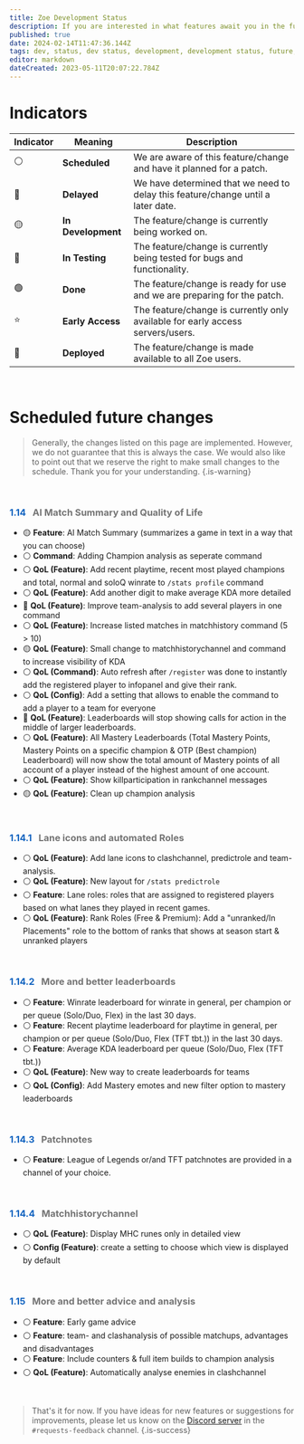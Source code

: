 ```yaml
---
title: Zoe Development Status
description: If you are interested in what features await you in the future, you can get an insight here.
published: true
date: 2024-02-14T11:47:36.144Z
tags: dev, status, dev status, development, development status, future, next features
editor: markdown
dateCreated: 2023-05-11T20:07:22.784Z
---
```


# Indicators

| Indicator | Meaning | Description |
| --- | --- | --- |
| ⚪   | **Scheduled** | We are aware of this feature/change and have it planned for a patch. |
| 🔴  | **Delayed** | We have determined that we need to delay this feature/change until a later date. |
| 🟡  | **In Development** | The feature/change is currently being worked on. |
| 🔵  | **In Testing** | The feature/change is currently being tested for bugs and functionality. |
| 🟢  | **Done** | The feature/change is ready for use and we are preparing for the patch. |
| ⭐   | **Early Access** | The feature/change is currently only available for early access servers/users. |
| 🏁  | **Deployed** | The feature/change is made available to all Zoe users. |

<br>

# Scheduled future changes

> Generally, the changes listed on this page are implemented. However, we do not guarantee that this is always the case. We would also like to point out that we reserve the right to make small changes to the schedule. Thank you for your understanding.
>{.is-warning}


<br>

### <span style="color:#1565c0">1.14</span> &nbsp; <span style="color:#757575"> AI Match Summary and Quality of Life</span>

-   🟡 **Feature**: AI Match Summary (summarizes a game in text in a way that you can choose)
-   ⚪ **Command**: Adding Champion analysis as seperate command
-   ⚪ **QoL (Feature)**: Add recent playtime, recent most played champions and total, normal and soloQ winrate to `/stats profile` command
-   ⚪ **QoL (Feature)**: Add another digit to make average KDA more detailed
-   🏁 **QoL (Feature)**: Improve team-analysis to add several players in one command
-   ⚪ **QoL (Feature)**: Increase listed matches in matchhistory command (5 > 10)
-   🟡 **QoL (Feature)**: Small change to matchhistorychannel and command to increase visibility of KDA
-   ⚪ **QoL (Command)**: Auto refresh after `/register` was done to instantly add the registered player to infopanel and give their rank.
-   ⚪ **QoL (Config)**: Add a setting that allows to enable the command to add a player to a team for everyone
-   🏁 **QoL (Feature)**: Leaderboards will stop showing calls for action in the middle of larger leaderboards.
-   ⚪ **QoL (Feature)**: All Mastery Leaderboards (Total Mastery Points, Mastery Points on a specific champion & OTP (Best champion) Leaderboard) will now show the total amount of Mastery points of all account of a player instead of the highest amount of one account.
-   ⚪ **QoL (Feature)**: Show killparticipation in rankchannel messages
-   🟡 **QoL (Feature)**: Clean up champion analysis

<br>

### <span style="color:#1565c0">1.14.1</span> &nbsp; <span style="color:#757575">  Lane icons and automated Roles</span>

-   ⚪ **QoL (Feature)**: Add lane icons to clashchannel, predictrole and team-analysis.
-   ⚪ **QoL (Feature)**: New layout for `/stats predictrole`
-   ⚪ **Feature**: Lane roles: roles that are assigned to registered players based on what lanes they played in recent games.
-   ⚪ **QoL (Feature)**: Rank Roles (Free & Premium): Add a "unranked/In Placements" role to the bottom of ranks that shows at season start & unranked players

<br>

### <span style="color:#1565c0">1.14.2</span> &nbsp; <span style="color:#757575"> More and better leaderboards</span> 
-   ⚪ **Feature**: Winrate leaderboard for winrate in general, per champion or per queue (Solo/Duo, Flex) in the last 30 days.
-   ⚪ **Feature**: Recent playtime leaderboard for playtime in general, per champion or per queue (Solo/Duo, Flex (TFT tbt.)) in the last 30 days.
-   ⚪ **Feature**: Average KDA leaderboard per queue (Solo/Duo, Flex (TFT tbt.))
-   ⚪ **QoL (Feature)**: New way to create leaderboards for teams
-   ⚪ **QoL (Config)**: Add Mastery emotes and new filter option to mastery leaderboards

<br>

### <span style="color:#1565c0">1.14.3</span> &nbsp; <span style="color:#757575"> Patchnotes</span>

-   ⚪ **Feature**: League of Legends or/and TFT patchnotes are provided in a channel of your choice.

<br>

### <span style="color:#1565c0">1.14.4</span> &nbsp; <span style="color:#757575"> Matchhistorychannel</span>

-   ⚪ **QoL (Feature)**: Display MHC runes only in detailed view
-   ⚪ **Config (Feature)**: create a setting to choose which view is displayed by default

<br>

### <span style="color:#1565c0">1.15</span> &nbsp; <span style="color:#757575"> More and better advice and analysis</span>

-   ⚪ **Feature**: Early game advice
-   ⚪ **Feature**: team- and clashanalysis of possible matchups, advantages and disadvantages
-   ⚪ **Feature**: Include counters & full item builds to champion analysis
-   ⚪ **QoL (Feature)**: Automatically analyse enemies in clashchannel

<br>



>That's it for now. 
If you have ideas for new features or suggestions for improvements, please let us know on the [Discord server](https://discord.gg/4Rxrzsxb7d) in the `#requests-feedback` channel.
>{.is-success}

